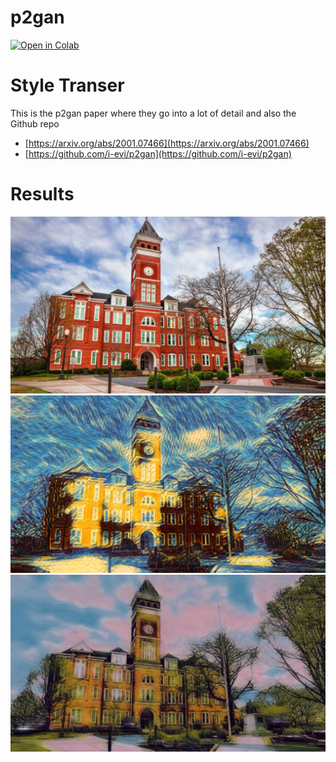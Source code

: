 # p2gan
[![Open in Colab](https://colab.research.google.com/assets/colab-badge.svg)](https://colab.sandbox.google.com/github/Clemson-AI/p2gan/blob/master/p2gan.ipynb)  
# Style Transer
This is the p2gan paper where they go into a lot of detail and also the Github repo
- [https://arxiv.org/abs/2001.07466](https://arxiv.org/abs/2001.07466)
- [https://github.com/i-evi/p2gan](https://github.com/i-evi/p2gan)  

# Results
![Original Image](https://github.com/Clemson-AI/p2gan/blob/main/1.jpg)
![Van Gogh!](https://github.com/Clemson-AI/p2gan/blob/main/2.jpg)
![Bob Ross!](https://github.com/Clemson-AI/p2gan/blob/main/3.jpg)
